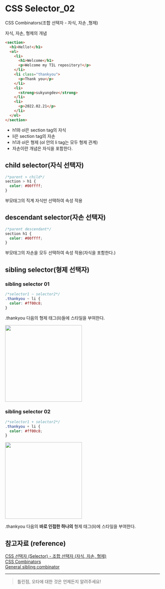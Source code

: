 # CSS Selector_02

CSS Combinators(조합 선택자 - 자식, 자손 ,형제)

자식, 자손, 형제의 개념

```html
<section>
  <h1>Hello!</h1>
  <ol>
    <li>
      <h1>Welcome</h1>
      <p>Welcome my TIL repository!</p>
    </li>
    <li class="thankyou">
      <p>Thank you</p>
    </li>
    <li>
      <strong>sukyungdev</strong>
    </li>
    <li>
      <p>2022.02.21</p>
    </li>
  </ol>
</section>
```

- h1와 ol은 section tag의 자식
- li은 section tag의 자손
- h1과 ol은 형제 (ol 안의 li tag는 모두 형제 관계)
- 자손이란 개념은 자식을 포함한다.

## child selector(자식 선택자)

```css
/*parent > child*/
section > h1 {
  color: #00ffff;
}
```

부모태그의 직계 자식만 선택하여 속성 적용

## descendant selector(자손 선택자)

```css
/*parent descendant*/
section h1 {
  color: #00ffff;
}
```

부모태그의 자손을 모두 선택하여 속성 적용(자식을 포함한다.)

## sibling selector(형제 선택자)

### sibling selector 01

```css
/*selector1 ~ selector2*/
.thankyou ~ li {
  color: #ff00c8;
}
```

.thankyou 다음의 형제 태그(li)들에 스타일을 부여한다.

<img src="https://user-images.githubusercontent.com/96860670/154978267-3f05a233-d904-4de1-a4c7-96fa37992acb.png" alt="" width="250px"/>

### sibling selector 02

```css
/*selector1 + selector2*/
.thankyou + li {
  color: #ff00c8;
}
```

<img src="https://user-images.githubusercontent.com/96860670/154978691-5d4a2b54-b615-4e7f-ad38-6c27d75148f4.png" alt="" width="250px"/>

.thankyou 다음의 **바로 인접한 하나의** 형제 태그(li)에 스타일을 부여한다.

## 참고자료 (reference)

[CSS 선택자 (Selector) - 조합 선택자 (자식, 자손, 형제)](https://amaze9001.tistory.com/45)  
[CSS Combinators](https://www.w3schools.com/css/css_combinators.asp)  
[General sibling combinator](https://developer.mozilla.org/en-US/docs/Web/CSS/General_sibling_combinator)

---

> 틀린점, 오타에 대한 것은 언제든지 알려주세요!
